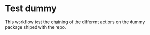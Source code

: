 # Test dummy

This workflow test the chaining of the different actions on the dummy package shiped with the repo.